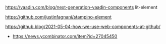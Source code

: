 https://vaadin.com/blog/next-generation-vaadin-components lit-element

https://github.com/justinfagnani/stampino-element

https://github.blog/2021-05-04-how-we-use-web-components-at-github/
* https://news.ycombinator.com/item?id=27045450